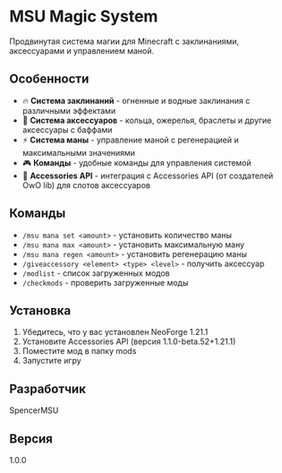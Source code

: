 # MSU Magic System

Продвинутая система магии для Minecraft с заклинаниями, аксессуарами и управлением маной.

## Особенности

- 🔥 **Система заклинаний** - огненные и водные заклинания с различными эффектами
- 💎 **Система аксессуаров** - кольца, ожерелья, браслеты и другие аксессуары с баффами
- ⚡ **Система маны** - управление маной с регенерацией и максимальными значениями
- 🎮 **Команды** - удобные команды для управления системой
- 🔧 **Accessories API** - интеграция с Accessories API (от создателей OwO lib) для слотов аксессуаров

## Команды

- `/msu mana set <amount>` - установить количество маны
- `/msu mana max <amount>` - установить максимальную ману
- `/msu mana regen <amount>` - установить регенерацию маны
- `/giveaccessory <element> <type> <level>` - получить аксессуар
- `/modlist` - список загруженных модов
- `/checkmods` - проверить загруженные моды

## Установка

1. Убедитесь, что у вас установлен NeoForge 1.21.1
2. Установите Accessories API (версия 1.1.0-beta.52+1.21.1)
3. Поместите мод в папку mods
4. Запустите игру

## Разработчик

SpencerMSU

## Версия

1.0.0
